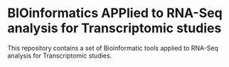 # **BIO**informatics **APP**lied to **RNA**-Seq analysis for Transcriptomic studies

This repository contains a set of Bioinformatic tools applied to RNA-Seq analysis for Transcriptomic studies.
